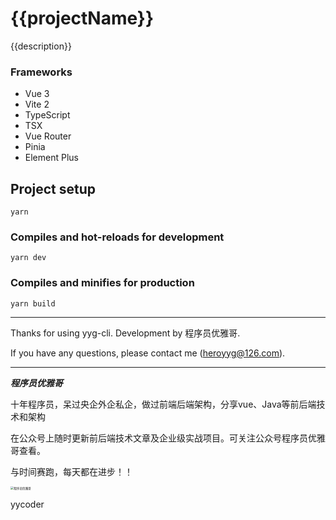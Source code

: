 # {{projectName}}

{{description}}


### Frameworks

- Vue 3
- Vite 2
- TypeScript
- TSX
- Vue Router
- Pinia
- Element Plus

## Project setup
```
yarn
```

### Compiles and hot-reloads for development
```
yarn dev
```

### Compiles and minifies for production
```
yarn build
```

---
Thanks for using yyg-cli. Development by 程序员优雅哥.

If you have any questions, please contact me (heroyyg@126.com).

---
***程序员优雅哥***

十年程序员，呆过央企外企私企，做过前端后端架构，分享vue、Java等前后端技术和架构

在公众号上随时更新前后端技术文章及企业级实战项目。可关注公众号程序员优雅哥查看。

与时间赛跑，每天都在进步！！

<img src="https://tva1.sinaimg.cn/large/e6c9d24egy1h5anivz6cmj20ca0c6dgm.jpg" alt="程序员优雅哥" style="zoom:33%;" />

yycoder





